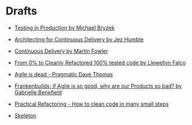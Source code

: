 # Drafts


* [Testing in Production by Michael Bryzek](testing-in-production)
* [Architecting for Continuous Delivery by Jez Humble](architecting-for-continuous-delivery)



* [Continuous Delivery by Martin Fowler](continuous-delivery)
* [From 0% to Cleanly Refactored 100% tested code by Llewellyn Falco](from-0-to-clean-refactored-100-tested-code)
* [Agile is dead - Pragmatic Dave Thomas](https://www.youtube.com/watch?v=a-BOSpxYJ9M)
* [Frankenbuilds; if Agile is so good, why are our Products so bad? by Gabrielle Benefield](https://www.youtube.com/watch?v=2JNXx8VdbAE)
* [Practical Refactoring - How to clean code in many small steps](https://www.youtube.com/watch?v=aWiwDdx_rdo)

* [Skeleton](skeleton)

<!--

-->

